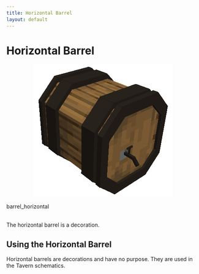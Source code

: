 ```yaml
---
title: Horizontal Barrel
layout: default
---
```

# Horizontal Barrel  

<div class="infobox box text-center">
    <p style="text-align:center;"><img src="../../assets/images/items/barrel_horizontal.png" alt="Horizontal Barrel"></p>
    <recipe>barrel_horizontal</recipe>
</div>
<br>

The horizontal barrel is a decoration.
<br>

## Using the Horizontal Barrel

Horizontal barrels are decorations and have no purpose. They are used in the Tavern schematics.
